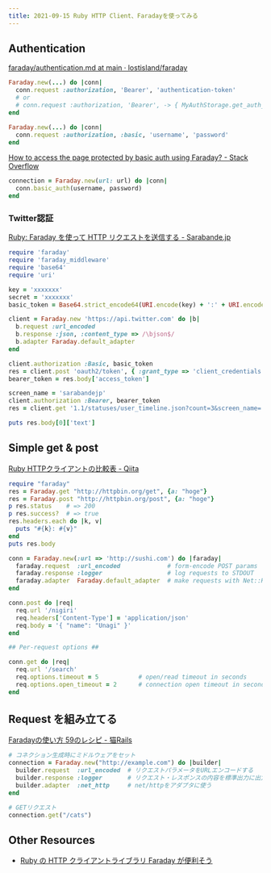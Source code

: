 ```yaml
---
title: 2021-09-15 Ruby HTTP Client、Faradayを使ってみる
---
```


## Authentication

[faraday/authentication.md at main · lostisland/faraday](https://github.com/lostisland/faraday/blob/main/docs/middleware/request/authentication.md)

```rb
Faraday.new(...) do |conn|
  conn.request :authorization, 'Bearer', 'authentication-token'
  # or
  # conn.request :authorization, 'Bearer', -> { MyAuthStorage.get_auth_token }
end
```

```rb
Faraday.new(...) do |conn|
  conn.request :authorization, :basic, 'username', 'password'
end
```

[How to access the page protected by basic auth using Faraday? - Stack Overflow](https://stackoverflow.com/questions/48198690/how-to-access-the-page-protected-by-basic-auth-using-faraday)

```rb
connection = Faraday.new(url: url) do |conn|
  conn.basic_auth(username, password)
end
```

### Twitter認証

[Ruby: Faraday を使って HTTP リクエストを送信する - Sarabande.jp](https://blog.sarabande.jp/post/99680610068)

```rb
require 'faraday'
require 'faraday_middleware'
require 'base64'
require 'uri'

key = 'xxxxxxx'
secret = 'xxxxxxx'
basic_token = Base64.strict_encode64(URI.encode(key) + ':' + URI.encode(secret))

client = Faraday.new 'https://api.twitter.com' do |b|
  b.request :url_encoded
  b.response :json, :content_type => /\bjson$/
  b.adapter Faraday.default_adapter
end

client.authorization :Basic, basic_token
res = client.post 'oauth2/token', { :grant_type => 'client_credentials' }
bearer_token = res.body['access_token']

screen_name = 'sarabandejp'
client.authorization :Bearer, bearer_token
res = client.get '1.1/statuses/user_timeline.json?count=3&screen_name=' + screen_name

puts res.body[0]['text']
```

## Simple get & post

[Ruby HTTPクライアントの比較表 - Qiita](https://qiita.com/aosho235/items/559603ef98587ae4cfc1)

```rb
require "faraday"
res = Faraday.get "http://httpbin.org/get", {a: "hoge"}
res = Faraday.post "http://httpbin.org/post", {a: "hoge"}
p res.status    # => 200
p res.success?  # => true
res.headers.each do |k, v|
  puts "#{k}: #{v}"
end
puts res.body
```

```rb
conn = Faraday.new(:url => 'http://sushi.com') do |faraday|
  faraday.request  :url_encoded             # form-encode POST params
  faraday.response :logger                  # log requests to STDOUT
  faraday.adapter  Faraday.default_adapter  # make requests with Net::HTTP
end

conn.post do |req|
  req.url '/nigiri'
  req.headers['Content-Type'] = 'application/json'
  req.body = '{ "name": "Unagi" }'
end

## Per-request options ##

conn.get do |req|
  req.url '/search'
  req.options.timeout = 5           # open/read timeout in seconds
  req.options.open_timeout = 2      # connection open timeout in seconds
end
```

## Request を組み立てる

[Faradayの使い方 59のレシピ - 猫Rails](https://nekorails.hatenablog.com/entry/2018/09/28/152745)

```rb
# コネクション生成時にミドルウェアをセット
connection = Faraday.new("http://example.com") do |builder|
  builder.request  :url_encoded  # リクエストパラメータをURLエンコードする
  builder.response :logger       # リクエスト・レスポンスの内容を標準出力に出力する
  builder.adapter  :net_http     # net/httpをアダプタに使う
end

# GETリクエスト
connection.get("/cats")
```

## Other Resources

- [Ruby の HTTP クライアントライブラリ Faraday が便利そう](https://gist.github.com/mitukiii/2775321)
